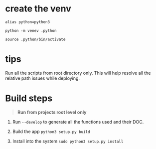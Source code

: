 # create the venv

`alias python=python3`

`python -m venev .python`

`source .python/bin/activate`

# tips
Run all the scripts from root directory only. This will help resolve all the relative path issues while deploying.


# Build steps

> **Run  from projects root level only**

1. Run `--develop` to generate all the functions used and their DOC.

2. Build the app `python3 setup.py build`
3. Install into the system `sudo python3 setup.py install`




